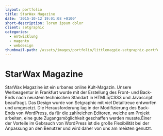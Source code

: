 ```yaml
---
layout: portfolio
title: StarWax Magazine
date: '2015-10-12 19:01:08 +0100'
short-description: lorem ipsum dolor
client: setgraphic
categories:
  - entwicklung
  - magento
  - webdesign
thumbnail-path: /assets/images/portfolio/littlemagpie-setgraphic-portfolio.jpg
---
```


# StarWax Magazine

StarWax Magazine ist ein urbanes online Kult-Magazin. Unsere Werbeagentur in Frankfurt wurde mit der Erstellung des Front- und Back-Ends nach neustem technischen Standart in HTML5/CSS3 und Javascript beauftragt. Das Design wurde von Setgraphic mit viel Detailtreue entworfen und umgesetzt. Die Herausforderung lag in der Modifizierung des Back-Ends von WordPress, da für die zahlreichen Editoren, welche am Projekt arbeiten, eine gute Zugangsmöglichkeit geschaffen werden musste.Einer der Vorteile im Gebrauch von WordPress ist die große Flexibilität bei der Anpassung an den Benutzer und wird daher von uns am meisten genutzt.
